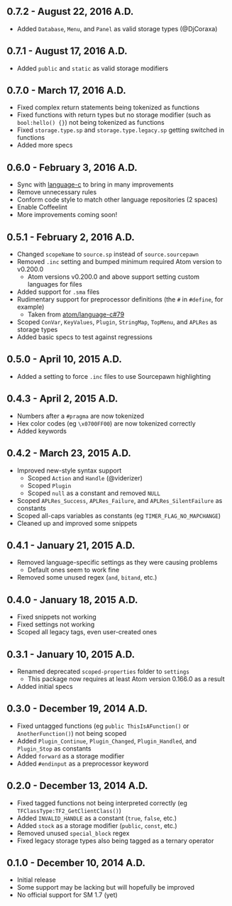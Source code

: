 ## 0.7.2 - August 22, 2016 A.D.
* Added `Database`, `Menu`, and `Panel` as valid storage types (@DjCoraxa)

## 0.7.1 - August 17, 2016 A.D.
* Added `public` and `static` as valid storage modifiers

## 0.7.0 - March 17, 2016 A.D.
* Fixed complex return statements being tokenized as functions
* Fixed functions with return types but no storage modifier (such as `bool:hello() {}`) not being tokenized as functions
* Fixed `storage.type.sp` and `storage.type.legacy.sp` getting switched in functions
* Added more specs

## 0.6.0 - February 3, 2016 A.D.
* Sync with [language-c](https://github.com/atom/language-c) to bring in many improvements
* Remove unnecessary rules
* Conform code style to match other language repositories (2 spaces)
* Enable Coffeelint
* More improvements coming soon!

## 0.5.1 - February 2, 2016 A.D.
* Changed `scopeName` to `source.sp` instead of `source.sourcepawn`
* Removed `.inc` setting and bumped minimum required Atom version to v0.200.0
	* Atom versions v0.200.0 and above support setting custom languages for files
* Added support for `.sma` files
* Rudimentary support for preprocessor definitions (the `#` in `#define`, for example)
	* Taken from [atom/language-c#79](https://github.com/atom/language-c/pull/79)
* Scoped `ConVar`, `KeyValues`, `Plugin`, `StringMap`, `TopMenu`, and `APLRes` as storage types
* Added basic specs to test against regressions

## 0.5.0 - April 10, 2015 A.D.
* Added a setting to force `.inc` files to use Sourcepawn highlighting

## 0.4.3 - April 2, 2015 A.D.
* Numbers after a `#pragma` are now tokenized
* Hex color codes (eg `\x0700FF00`) are now tokenized correctly
* Added keywords

## 0.4.2 - March 23, 2015 A.D.
* Improved new-style syntax support
	* Scoped `Action` and `Handle` (@viderizer)
	* Scoped `Plugin`
	* Scoped `null` as a constant and removed `NULL`
* Scoped `APLRes_Success`, `APLRes_Failure`, and `APLRes_SilentFailure` as constants
* Scoped all-caps variables as constants (eg `TIMER_FLAG_NO_MAPCHANGE`)
* Cleaned up and improved some snippets

## 0.4.1 - January 21, 2015 A.D.
* Removed language-specific settings as they were causing problems
	* Default ones seem to work fine
* Removed some unused regex (`and`, `bitand`, etc.)

## 0.4.0 - January 18, 2015 A.D.
* Fixed snippets not working
* Fixed settings not working
* Scoped all legacy tags, even user-created ones

## 0.3.1 - January 10, 2015 A.D.
* Renamed deprecated `scoped-properties` folder to `settings`
	* This package now requires at least Atom version 0.166.0 as a result
* Added initial specs

## 0.3.0 - December 19, 2014 A.D.
* Fixed untagged functions (eg `public ThisIsAFunction()` or `AnotherFunction()`) not being scoped
* Added `Plugin_Continue`, `Plugin_Changed`, `Plugin_Handled`, and `Plugin_Stop` as constants
* Added `forward` as a storage modifier
* Added `#endinput` as a preprocessor keyword

## 0.2.0 - December 13, 2014 A.D.
* Fixed tagged functions not being interpreted correctly (eg `TFClassType:TF2_GetClientClass()`)
* Added `INVALID_HANDLE` as a constant (`true`, `false`, etc.)
* Added `stock` as a storage modifier (`public`, `const`, etc.)
* Removed unused `special_block` regex
* Fixed legacy storage types also being tagged as a ternary operator

## 0.1.0 - December 10, 2014 A.D.
* Initial release
* Some support may be lacking but will hopefully be improved
* No official support for SM 1.7 (yet)
